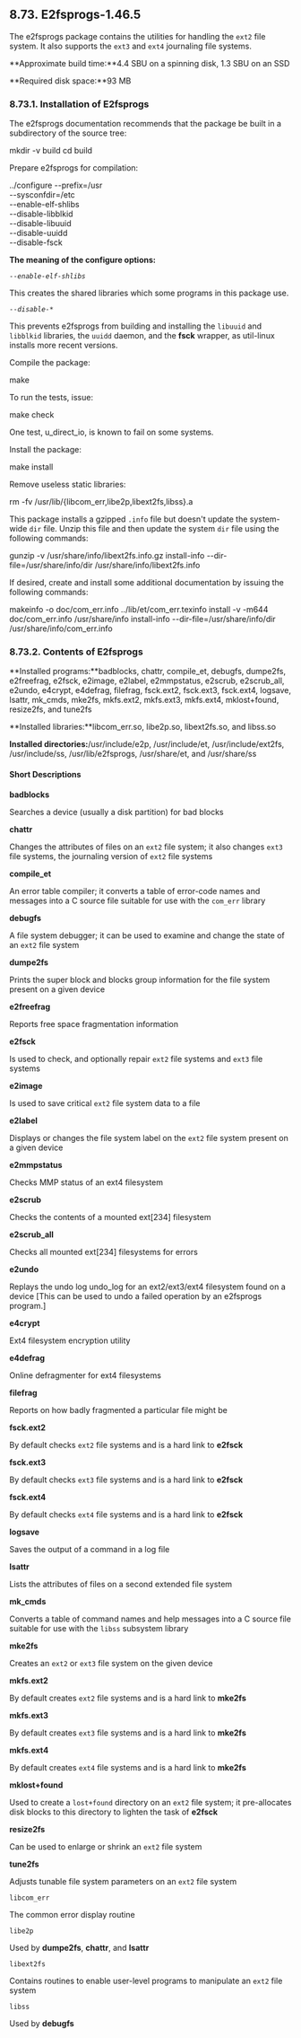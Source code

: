 ## 8.73. E2fsprogs-1.46.5

The e2fsprogs package contains the utilities for handling the `ext2` file system. It also supports the `ext3` and `ext4` journaling file systems.

**Approximate build time:**4.4 SBU on a spinning disk, 1.3 SBU on an SSD

**Required disk space:**93 MB

### 8.73.1. Installation of E2fsprogs

The e2fsprogs documentation recommends that the package be built in a subdirectory of the source tree:

mkdir -v build
cd       build

Prepare e2fsprogs for compilation:

../configure --prefix=/usr           \
             --sysconfdir=/etc       \
             --enable-elf-shlibs     \
             --disable-libblkid      \
             --disable-libuuid       \
             --disable-uuidd         \
             --disable-fsck

**The meaning of the configure options:**

_`--enable-elf-shlibs`_

This creates the shared libraries which some programs in this package use.

_`--disable-*`_

This prevents e2fsprogs from building and installing the `libuuid` and `libblkid` libraries, the `uuidd` daemon, and the **fsck** wrapper, as util-linux installs more recent versions.

Compile the package:

make

To run the tests, issue:

make check

One test, u_direct_io, is known to fail on some systems.

Install the package:

make install

Remove useless static libraries:

rm -fv /usr/lib/{libcom_err,libe2p,libext2fs,libss}.a

This package installs a gzipped `.info` file but doesn't update the system-wide `dir` file. Unzip this file and then update the system `dir` file using the following commands:

gunzip -v /usr/share/info/libext2fs.info.gz
install-info --dir-file=/usr/share/info/dir /usr/share/info/libext2fs.info

If desired, create and install some additional documentation by issuing the following commands:

makeinfo -o      doc/com_err.info ../lib/et/com_err.texinfo
install -v -m644 doc/com_err.info /usr/share/info
install-info --dir-file=/usr/share/info/dir /usr/share/info/com_err.info

### 8.73.2. Contents of E2fsprogs

**Installed programs:**badblocks, chattr, compile_et, debugfs, dumpe2fs, e2freefrag, e2fsck, e2image, e2label, e2mmpstatus, e2scrub, e2scrub_all, e2undo, e4crypt, e4defrag, filefrag, fsck.ext2, fsck.ext3, fsck.ext4, logsave, lsattr, mk_cmds, mke2fs, mkfs.ext2, mkfs.ext3, mkfs.ext4, mklost+found, resize2fs, and tune2fs

**Installed libraries:**libcom_err.so, libe2p.so, libext2fs.so, and libss.so

**Installed directories:**/usr/include/e2p, /usr/include/et, /usr/include/ext2fs, /usr/include/ss, /usr/lib/e2fsprogs, /usr/share/et, and /usr/share/ss

#### Short Descriptions

**badblocks**

Searches a device (usually a disk partition) for bad blocks

**chattr**

Changes the attributes of files on an `ext2` file system; it also changes `ext3` file systems, the journaling version of `ext2` file systems

**compile_et**

An error table compiler; it converts a table of error-code names and messages into a C source file suitable for use with the `com_err` library

**debugfs**

A file system debugger; it can be used to examine and change the state of an `ext2` file system

**dumpe2fs**

Prints the super block and blocks group information for the file system present on a given device

**e2freefrag**

Reports free space fragmentation information

**e2fsck**

Is used to check, and optionally repair `ext2` file systems and `ext3` file systems

**e2image**

Is used to save critical `ext2` file system data to a file

**e2label**

Displays or changes the file system label on the `ext2` file system present on a given device

**e2mmpstatus**

Checks MMP status of an ext4 filesystem

**e2scrub**

Checks the contents of a mounted ext[234] filesystem

**e2scrub_all**

Checks all mounted ext[234] filesystems for errors

**e2undo**

Replays the undo log undo_log for an ext2/ext3/ext4 filesystem found on a device [This can be used to undo a failed operation by an e2fsprogs program.]

**e4crypt**

Ext4 filesystem encryption utility

**e4defrag**

Online defragmenter for ext4 filesystems

**filefrag**

Reports on how badly fragmented a particular file might be

**fsck.ext2**

By default checks `ext2` file systems and is a hard link to **e2fsck**

**fsck.ext3**

By default checks `ext3` file systems and is a hard link to **e2fsck**

**fsck.ext4**

By default checks `ext4` file systems and is a hard link to **e2fsck**

**logsave**

Saves the output of a command in a log file

**lsattr**

Lists the attributes of files on a second extended file system

**mk_cmds**

Converts a table of command names and help messages into a C source file suitable for use with the `libss` subsystem library

**mke2fs**

Creates an `ext2` or `ext3` file system on the given device

**mkfs.ext2**

By default creates `ext2` file systems and is a hard link to **mke2fs**

**mkfs.ext3**

By default creates `ext3` file systems and is a hard link to **mke2fs**

**mkfs.ext4**

By default creates `ext4` file systems and is a hard link to **mke2fs**

**mklost+found**

Used to create a `lost+found` directory on an `ext2` file system; it pre-allocates disk blocks to this directory to lighten the task of **e2fsck**

**resize2fs**

Can be used to enlarge or shrink an `ext2` file system

**tune2fs**

Adjusts tunable file system parameters on an `ext2` file system

`libcom_err`

The common error display routine

`libe2p`

Used by **dumpe2fs**, **chattr**, and **lsattr**

`libext2fs`

Contains routines to enable user-level programs to manipulate an `ext2` file system

`libss`

Used by **debugfs**